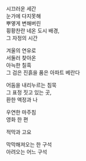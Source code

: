 시끄러운 세간  
눈가에 다지못해  
뿌옇게 변해버린  
휭황찬란 네온 도시 배경,  
그 자정의 시간  

​겨울의 연유로  
서둘러 찾아온  
아늑한 칠흑  
그 검은 진흙을 품은 아파트 베란다  

어둠을 내리누르는 침묵  
그 표정 짓고 있는 곳,  
환한 액정과 나  

우연한 마주침  
영화 한 편  

적막과 고요  

막막해져오는 한 구석  
아려오는 어느 구석  